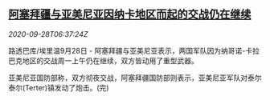 <!--1601277797000-->
[阿塞拜疆与亚美尼亚因纳卡地区而起的交战仍在继续](https://cn.reuters.com/article/middle-asia-conflicts0928-mon-idCNKBS26J0QD)
------

<div><i>2020-09-28T06:37:24Z</i></div><p>路透巴库/埃里温9月28日 - 阿塞拜疆与亚美尼亚表示，两国军队因为纳哥诺-卡拉巴克地区的交战周一上午仍在继续，双方皆动用了重型武器。</p><p>亚美尼亚国防部称，双方彻夜交战，阿塞拜疆国防部则表示，亚美尼亚军队对泰尔泰尔(Terter)镇发动了炮击。(完)</p>
